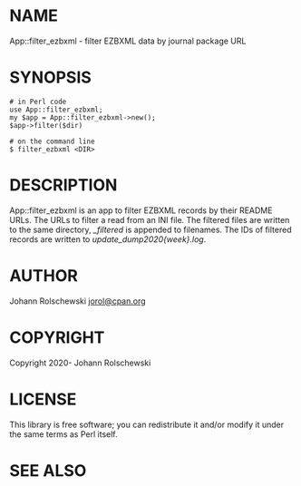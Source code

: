 # NAME

App::filter\_ezbxml - filter EZBXML data by journal package URL

# SYNOPSIS

    # in Perl code
    use App::filter_ezbxml;
    my $app = App::filter_ezbxml->new();
    $app->filter($dir)

    # on the command line
    $ filter_ezbxml <DIR>

# DESCRIPTION

App::filter\_ezbxml is an app to filter EZBXML records by their README URLs. 
The URLs to filter a read from an INI file. The filtered files are written 
to the same directory, _\_filtered_ is appended to filenames. The IDs of 
filtered records are written to _update\_dump2020{week}.log_.

# AUTHOR

Johann Rolschewski <jorol@cpan.org>

# COPYRIGHT

Copyright 2020- Johann Rolschewski

# LICENSE

This library is free software; you can redistribute it and/or modify
it under the same terms as Perl itself.

# SEE ALSO

